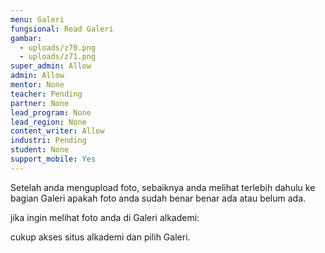 ```yaml
---
menu: Galeri
fungsional: Read Galeri
gambar:
  - uploads/z70.png
  - uploads/z71.png
super_admin: Allow
admin: Allow
mentor: None
teacher: Pending
partner: None
lead_program: None
lead_region: None
content_writer: Allow
industri: Pending
student: None
support_mobile: Yes
---
```

Setelah anda mengupload foto, sebaiknya anda melihat terlebih dahulu ke bagian Galeri apakah foto anda sudah benar benar ada atau belum ada.

jika ingin melihat foto anda di Galeri alkademi:

cukup akses situs alkademi dan pilih Galeri.